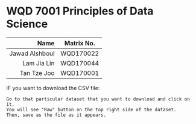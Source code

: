 WQD 7001 Principles of Data Science 
========================================================

| Name       | Matrix No.|
|----------------:|:------:|
| Jawad Alshboul | WQD170022  |
| Lam Jia Lin   |  WQD170044 |
| Tan Tze Joo  |  WQD170001 |



IF you want to download the CSV file:

    Go to that particular dataset that you want to download and click on it.
    You will see "Raw" button on the top right side of the dataset.
    Then, save as the file as it appears. 
